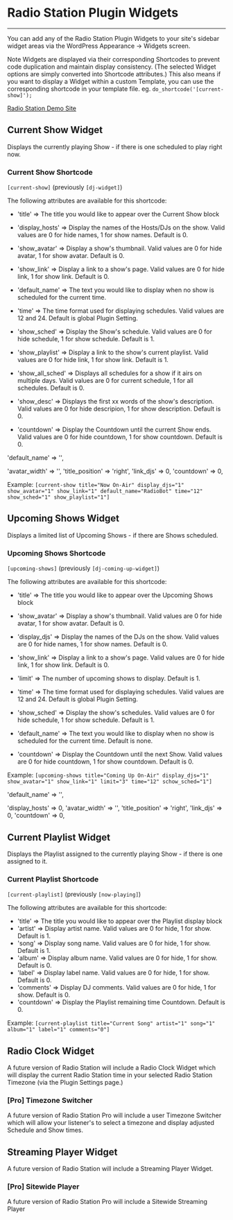 # Radio Station Plugin Widgets

***

You can add any of the Radio Station Plugin Widgets to your site's sidebar widget areas via the WordPress Appearance -> Widgets screen. 

Note Widgets are displayed via their corresponding Shortcodes to prevent code duplication and maintain display consistency. (The selected Widget options are simply converted into Shortcode attributes.) This also means if you want to display a Widget within a custom Template, you can use the corresponding shortcode in your template file. eg. `do_shortcode('[current-show]');`

[Radio Station Demo Site](http://radiostationdemo.com)


## Current Show Widget
Displays the currently playing Show - if there is one scheduled to play right now.

### Current Show Shortcode
`[current-show]` (previously `[dj-widget]`)

The following attributes are available for this shortcode:

* 'title' => The title you would like to appear over the Current Show block 
* 'display_hosts' => Display the names of the Hosts/DJs on the show.  Valid values are 0 for hide names, 1 for show names.  Default is 0.
* 'show_avatar' => Display a show's thumbnail.  Valid values are 0 for hide avatar, 1 for show avatar.  Default is 0.
* 'show_link' => Display a link to a show's page.  Valid values are 0 for hide link, 1 for show link.  Default is 0.
* 'default_name' => The text you would like to display when no show is scheduled for the current time.
* 'time' => The time format used for displaying schedules.  Valid values are 12 and 24. Default is global Plugin Setting.
* 'show_sched' => Display the Show's schedule. Valid values are 0 for hide schedule, 1 for show schedule.  Default is 1.
* 'show_playlist' => Display a link to the show's current playlist.  Valid values are 0 for hide link, 1 for show link.  Default is 1.
* 'show_all_sched' => Displays all schedules for a show if it airs on multiple days.  Valid values are 0 for current schedule, 1 for all schedules.  Default is 0.
* 'show_desc' => Displays the first xx words of the show's description. Valid values are 0 for hide descripion, 1 for show description. Default is 0.


* 'countdown' => Display the Countdown until the current Show ends. Valid values are 0 for hide countdown, 1 for show countdown. Default is 0.


'default_name'   => '',

'avatar_width'   => '',
'title_position' => 'right',
'link_djs'       => 0,
'countdown'      => 0,
 
Example:
`[current-show title="Now On-Air" display_djs="1" show_avatar="1" show_link="1" default_name="RadioBot" time="12" show_sched="1" show_playlist="1"]`


## Upcoming Shows Widget
Displays a limited list of Upcoming Shows - if there are Shows scheduled.


### Upcoming Shows Shortcode
`[upcoming-shows]` (previously `[dj-coming-up-widget]`)

The following attributes are available for this shortcode:

* 'title' => The title you would like to appear over the Upcoming Shows block 
* 'show_avatar' => Display a show's thumbnail.  Valid values are 0 for hide avatar, 1 for show avatar.  Default is 0.
* 'display_djs' => Display the names of the DJs on the show.  Valid values are 0 for hide names, 1 for show names.  Default is 0.
* 'show_link' => Display a link to a show's page.  Valid values are 0 for hide link, 1 for show link.  Default is 0.
* 'limit' => The number of upcoming shows to display.  Default is 1.
* 'time' => The time format used for displaying schedules.  Valid values are 12 and 24. Default is global Plugin Setting.
* 'show_sched' => Display the show's schedules.  Valid values are 0 for hide schedule, 1 for show schedule.  Default is 1.
* 'default_name' => The text you would like to display when no show is scheduled for the current time. Default is none.



* 'countdown' => Display the Countdown until the next Show. Valid values are 0 for hide countdown, 1 for show countdown. Default is 0.

Example:
`[upcoming-shows title="Coming Up On-Air" display_djs="1" show_avatar="1" show_link="1" limit="3" time="12" schow_sched="1"]`

'default_name'      => '',

'display_hosts'     => 0,
'avatar_width'      => '',
'title_position'    => 'right',
'link_djs'          => 0,
'countdown'         => 0,



## Current Playlist Widget
Displays the Playlist assigned to the currently playing Show - if there is one assigned to it.

### Current Playlist Shortcode
`[current-playlist]` (previously `[now-playing]`)

The following attributes are available for this shortcode:

* 'title' => The title you would like to appear over the Playlist display block
* 'artist' => Display artist name.  Valid values are 0 for hide, 1 for show.  Default is 1.
* 'song' => Display song name.  Valid values are 0 for hide, 1 for show.  Default is 1.
* 'album' => Display album name.  Valid values are 0 for hide, 1 for show.  Default is 0.
* 'label' => Display label name.  Valid values are 0 for hide, 1 for show.  Default is 0.
* 'comments' => Display DJ comments.  Valid values are 0 for hide, 1 for show.  Default is 0.
* 'countdown' => Display the Playlist remaining time Countdown. Default is 0.

Example:
`[current-playlist title="Current Song" artist="1" song="1" album="1" label="1" comments="0"]`


## Radio Clock Widget
A future version of Radio Station will include a Radio Clock Widget which will display the current Radio Station time in your selected Radio Station Timezone (via the Plugin Settings page.)

### [Pro] Timezone Switcher
A future version of Radio Station Pro will include a user Timezone Switcher which will allow your listener's to select a timezone and display adjusted Schedule and Show times.

## Streaming Player Widget
A future version of Radio Station will include a Streaming Player Widget.

### [Pro] Sitewide Player
A future version of Radio Station Pro will include a Sitewide Streaming Player

